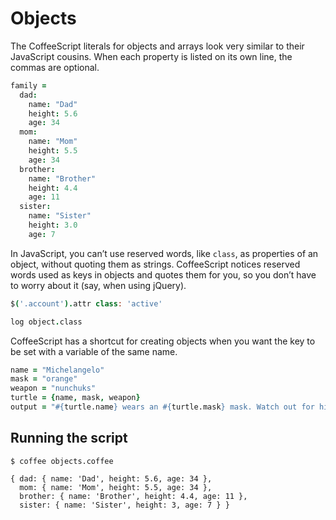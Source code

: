 # Objects
The CoffeeScript literals for objects and arrays look very similar to their JavaScript cousins. When each property is 
listed on its own line, the commas are optional.

```coffeescript
family =
  dad:
    name: "Dad"
    height: 5.6
    age: 34
  mom:
    name: "Mom"
    height: 5.5
    age: 34
  brother:
    name: "Brother"
    height: 4.4
    age: 11
  sister:
    name: "Sister"
    height: 3.0
    age: 7
```

In JavaScript, you can’t use reserved words, like `class`, as properties of an object, without quoting them as strings. 
CoffeeScript notices reserved words used as keys in objects and quotes them for you, so you don’t have to worry about it 
(say, when using jQuery).
```coffeescript
$('.account').attr class: 'active'

log object.class
```

CoffeeScript has a shortcut for creating objects when you want the key to be set with a variable of the same name.
```coffeescript
name = "Michelangelo"
mask = "orange"
weapon = "nunchuks"
turtle = {name, mask, weapon}
output = "#{turtle.name} wears an #{turtle.mask} mask. Watch out for his #{turtle.weapon}!"
```

## Running the script
```shell
$ coffee objects.coffee

{ dad: { name: 'Dad', height: 5.6, age: 34 },
  mom: { name: 'Mom', height: 5.5, age: 34 },
  brother: { name: 'Brother', height: 4.4, age: 11 },
  sister: { name: 'Sister', height: 3, age: 7 } }
```